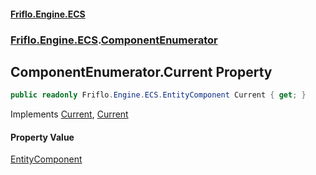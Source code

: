 #### [Friflo.Engine.ECS](index.md#'index')
### [Friflo.Engine.ECS](Friflo.Engine.ECS.md#'Friflo.Engine.ECS').[ComponentEnumerator](ComponentEnumerator.md#'Friflo.Engine.ECS.ComponentEnumerator')

## ComponentEnumerator.Current Property

```csharp
public readonly Friflo.Engine.ECS.EntityComponent Current { get; }
```

Implements [Current](https://docs.microsoft.com/en-us/dotnet/api/System.Collections.Generic.IEnumerator-1.Current#'System.Collections.Generic.IEnumerator`1.Current'), [Current](https://docs.microsoft.com/en-us/dotnet/api/System.Collections.IEnumerator.Current#'System.Collections.IEnumerator.Current')

#### Property Value
[EntityComponent](EntityComponent.md#'Friflo.Engine.ECS.EntityComponent')